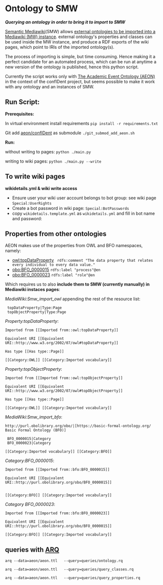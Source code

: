 # Ontology to SMW
_**Querying an ontology in order to bring it to import to SMW**_

[Semantic Mediawiki](https://www.semantic-mediawiki.org)(SMW) allows 
[external ontologies to be imported into a Mediawiki (MW) instance](https://www.semantic-mediawiki.org/wiki/Help:Import_vocabulary). 
external ontology's properties and classes can be used inside the MW instance, and produce a RDF exports of 
the wiki pages, which point to IRIs of the imported ontology(s).

The process of importing is simple, but time consuming. Hence making it a perfect candidate for an automated process, 
which can be run at anytime a new version of the ontology is published, hence this python script.

Currently the script works only with [The Academic Event Ontology (AEON)](https://github.com/tibonto/aeon) in the context of the confIDent project,
but seems possible to make it work with any ontology and an instances of SMW. 

<!-- HOW IS THE IMPORT DONE -->

## Run Script:
**Prerequisites:** 

In virtual environment install requirements `pip install -r requirements.txt`

Git add [aeon/confIDent](https://github.com/tibonto/aeon/tree/confIDent) as submodule
`./git_submod_add_aeon.sh`

**Run:**

without writing to pages: `python ./main.py ` 

writing to wiki pages: `python ./main.py --write` 


## To write wiki pages
**wikidetails.yml & wiki write access**
* Ensure user your wiki user account belongs to bot group: see wiki page `Special:UserRights`
* Create a bot password in wiki page: `Special:BotPasswords`
* copy `wikidetails.template.yml` as `wikidetails.yml` and fill in bot name and password:<br/>
    
## Properties from other ontologies
AEON makes use of the properties from OWL and BFO namespaces, namely:
* [owl:topDataProperty](http://www.w3.org/2002/07/owl#topDataProperty) ` rdfs:comment "The data property that relates every individual to every data value."`
* [obo:BFO_0000015](http://purl.obolibrary.org/obo/BFO_0000015) `rdfs:label "process"@en`
* [obo:BFO_0000023](http://purl.obolibrary.org/obo/BFO_0000023) `rdfs:label "role"@en`
    
Which requires us to also **include them to SMW (currently manually) in Mediawiki instaces pages**:

*MediaWiki:Smw_import_owl* appending the rest of the resource list:<br/> 
``` 
 topDataProperty|Type:Page
 topObjectProperty|Type:Page
```

*Property:topDataProperty*:
```
Imported from [[Imported from::owl:topDataProperty]]

Equivalent URI [[Equivalent URI::http://www.w3.org/2002/07/owl#topDataProperty]]

Has type [[Has type::Page]]

[[Category:OWL]] [[Category:Imported vocabulary]]
```

*Property:topObjectProperty*:
```
Imported from [[Imported from::owl:topObjectProperty]]

Equivalent URI [[Equivalent URI::http://www.w3.org/2002/07/owl#topObjectProperty]]

Has type [[Has type::Page]]

[[Category:OWL]] [[Category:Imported vocabulary]]
```

*MediaWiki:Smw_import_bfo*:
```
http://purl.obolibrary.org/obo/|[https://basic-formal-ontology.org/ Basic Formal Ontology (BFO)]

 BFO_0000015|Category
 BFO_0000023|Category

[[Category:Imported vocabulary]] [[Category:BFO]]
``` 

*Category:BFO_0000015*:
```
Imported from [[Imported from::bfo:BFO_0000015]]

Equivalent URI [[Equivalent URI::http://purl.obolibrary.org/obo/BFO_0000015]]


[[Category:BFO]] [[Category:Imported vocabulary]]
```

*Category BFO_0000023*:
```
Imported from [[Imported from::bfo:BFO_0000023]]

Equivalent URI [[Equivalent URI::http://purl.obolibrary.org/obo/BFO_0000015]]

[[Category:BFO]] [[Category:Imported vocabulary]]
```




## queries with [ARQ](https://jena.apache.org/documentation/query/)
`arq --data=aeon/aeon.ttl   --query=queries/ontology.rq`

`arq --data=aeon/aeon.ttl   --query=queries/query_classes.rq`

`arq --data=aeon/aeon.ttl   --query=queries/query_properties.rq`